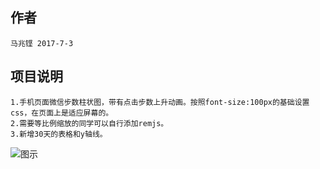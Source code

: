 ## 作者
	马兆铿 2017-7-3
## 项目说明
	1.手机页面微信步数柱状图，带有点击步数上升动画。按照font-size:100px的基础设置css，在页面上是适应屏幕的。
	2.需要等比例缩放的同学可以自行添加remjs。
	3.新增30天的表格和y轴线。
	
![图示](https://img.027cgb.cn/20170706/2017766871775731906.png)
